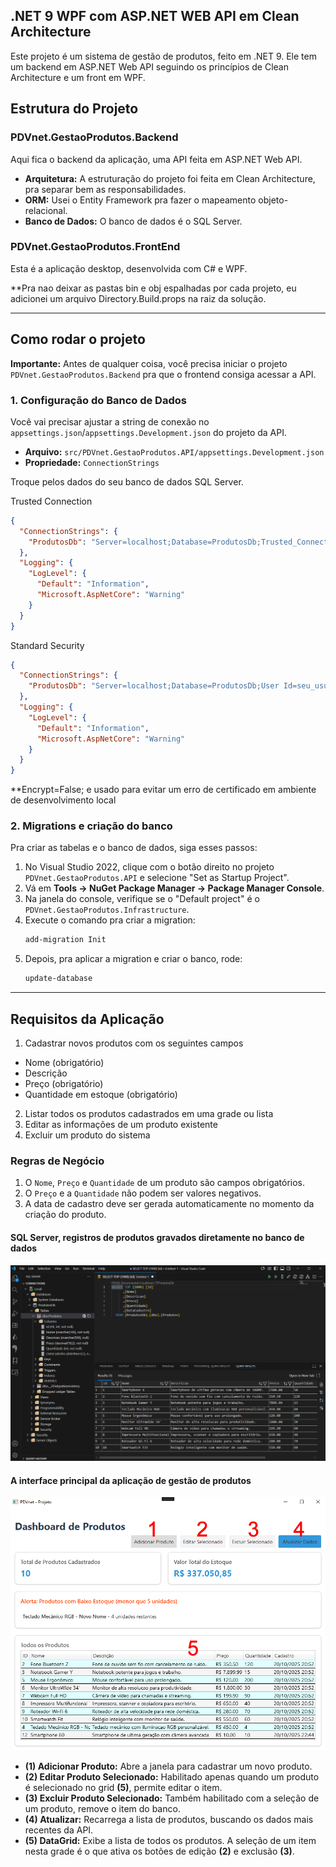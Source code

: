 
## .NET 9 WPF com ASP.NET WEB API em Clean Architecture

Este projeto é um sistema de gestão de produtos, feito em .NET 9. Ele tem um backend em ASP.NET Web API seguindo os princípios de Clean Architecture e um front em WPF.

## Estrutura do Projeto

### PDVnet.GestaoProdutos.Backend

Aqui fica o backend da aplicação, uma API feita em ASP.NET Web API.

-   **Arquitetura:** A estruturação do projeto foi feita em Clean Architecture, pra separar bem as responsabilidades.
-   **ORM:** Usei o Entity Framework pra fazer o mapeamento objeto-relacional.
-   **Banco de Dados:** O banco de dados é o SQL Server.

### PDVnet.GestaoProdutos.FrontEnd

Esta é a aplicação desktop, desenvolvida com C# e WPF.

**Pra nao deixar as pastas bin e obj espalhadas por cada projeto, eu adicionei um arquivo Directory.Build.props na raiz da solução.

---

## Como rodar o projeto

**Importante:** Antes de qualquer coisa, você precisa iniciar o projeto `PDVnet.GestaoProdutos.Backend` pra que o frontend consiga acessar a API.

### 1. Configuração do Banco de Dados

Você vai precisar ajustar a string de conexão no `appsettings.json`/`appsettings.Development.json` do projeto da API.

-   **Arquivo:** `src/PDVnet.GestaoProdutos.API/appsettings.Development.json`
-   **Propriedade:** `ConnectionStrings`

Troque pelos dados do seu banco de dados SQL Server. 

Trusted Connection
```json
{
  "ConnectionStrings": {
    "ProdutosDb": "Server=localhost;Database=ProdutosDb;Trusted_Connection=True;Encrypt=False;"
  },
  "Logging": {
    "LogLevel": {
      "Default": "Information",
      "Microsoft.AspNetCore": "Warning"
    }
  }
}
```

Standard Security
```json
{
  "ConnectionStrings": {
    "ProdutosDb": "Server=localhost;Database=ProdutosDb;User Id=seu_usuario_sql;Password=sua_senha_sql;Encrypt=False;"
  },
  "Logging": {
    "LogLevel": {
      "Default": "Information",
      "Microsoft.AspNetCore": "Warning"
    }
  }
}
```

**Encrypt=False; e usado para evitar um erro de certificado em ambiente de desenvolvimento local

### 2. Migrations e criação do banco

Pra criar as tabelas e o banco de dados, siga esses passos:

1.  No Visual Studio 2022, clique com o botão direito no projeto `PDVnet.GestaoProdutos.API` e selecione "Set as Startup Project".
2.  Vá em **Tools -> NuGet Package Manager -> Package Manager Console**.
3.  Na janela do console, verifique se o "Default project" é o `PDVnet.GestaoProdutos.Infrastructure`.
4.  Execute o comando pra criar a migration:
    ```bash
    add-migration Init
    ```
5.  Depois, pra aplicar a migration e criar o banco, rode:
    ```bash
    update-database
    ```

---

## Requisitos da Aplicação

1. Cadastrar novos produtos com os seguintes campos
* Nome (obrigatório)
* Descrição
* Preço (obrigatório)
* Quantidade em estoque (obrigatório)
2. Listar todos os produtos cadastrados em uma grade ou lista
3. Editar as informações de um produto existente
4. Excluir um produto do sistema

### Regras de Negócio

1. O `Nome`, `Preço` e `Quantidade` de um produto são campos obrigatórios.
2. O `Preço` e a `Quantidade` não podem ser valores negativos.
3. A data de cadastro deve ser gerada automaticamente no momento da criação do produto.

#### SQL Server, registros de produtos gravados diretamente no banco de dados
![SQL Server, registros gravados funcionando](Annotation-2025-10-21-190132.png)

#### A interface principal da aplicação de gestão de produtos
![aplicacao WPF](Annotation-2025-10-20-235300.png)

* **(1) Adicionar Produto:** Abre a janela para cadastrar um novo produto.
* **(2) Editar Produto Selecionado:** Habilitado apenas quando um produto é selecionado no grid **(5)**, permite editar o item.
* **(3) Excluir Produto Selecionado:** Também habilitado com a seleção de um produto, remove o item do banco.
* **(4) Atualizar:** Recarrega a lista de produtos, buscando os dados mais recentes da API.
* **(5) DataGrid:** Exibe a lista de todos os produtos. A seleção de um item nesta grade é o que ativa os botões de edição **(2)** e exclusão **(3)**.